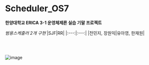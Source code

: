 # Scheduler_OS7

**한양대학교 ERICA 3-1 운영체제론 실습 기말 프로젝트**

_범용스케줄러 2개 구현_
|SJF|RR|
|:---:|:---:|
|전민지, 장원익|유아영, 한재원|

<br>
<br>

![image](https://user-images.githubusercontent.com/93467085/178137162-b36d9ef7-3b2f-45db-9a5f-3efd14a0ea6d.png)
